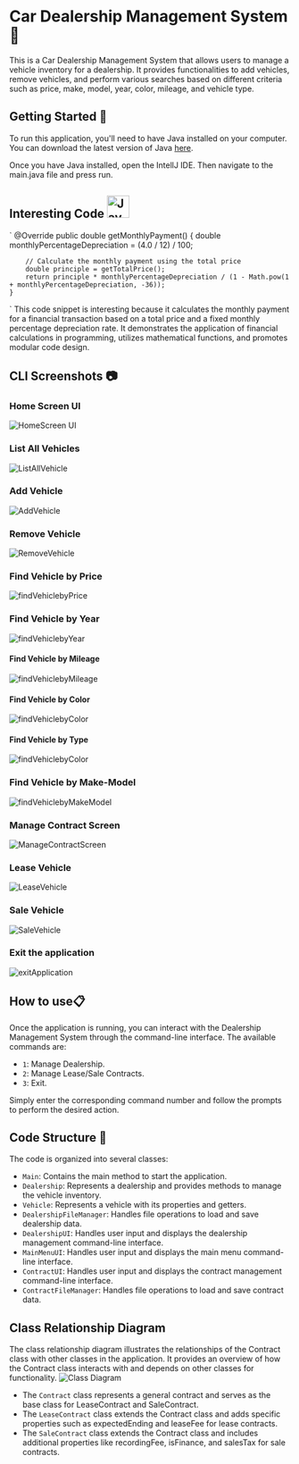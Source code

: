 # Car Dealership Management System 🏢

This is a Car Dealership Management System that allows users to manage a vehicle inventory for a dealership. It provides functionalities to add vehicles, remove vehicles, and perform various searches based on different criteria such as price, make, model, year, color, mileage, and vehicle type.
## Getting Started 🚀

To run this application, you'll need to have Java installed on your computer. You can download the latest version of Java [here](https://www.java.com/en/download/).

Once you have Java installed, open the IntellJ IDE. Then navigate to the main.java file and press run.

## Interesting Code <img src="https://github.com/devicons/devicon/blob/master/icons/java/java-original-wordmark.svg" title="Java" alt="Java" width="40" height="40"/>&nbsp;
`
      @Override
    public double getMonthlyPayment() {
        double monthlyPercentageDepreciation = (4.0 / 12) / 100;

        // Calculate the monthly payment using the total price
        double principle = getTotalPrice();
        return principle * monthlyPercentageDepreciation / (1 - Math.pow(1 + monthlyPercentageDepreciation, -36));
    }
`
This code snippet is interesting because it calculates the monthly payment for a financial transaction based on a total price and a fixed monthly percentage depreciation rate. It demonstrates the application of financial calculations in programming, utilizes mathematical functions, and promotes modular code design.

## CLI Screenshots 📷
### Home Screen UI

![HomeScreen UI](screenshots/homeCar.png)

### List All Vehicles

![ListAllVehicle](screenshots/allCars.png)

### Add Vehicle

![AddVehicle](screenshots/AddCar.png)

### Remove Vehicle

![RemoveVehicle](screenshots/RemoveCar.png)

### Find Vehicle by Price

![findVehiclebyPrice](screenshots/priceCar.png)

### Find Vehicle by Year

![findVehiclebyYear](screenshots/yearCar.png)

#### Find Vehicle by Mileage

![findVehiclebyMileage](screenshots/MileageCar.png)

#### Find Vehicle by Color

![findVehiclebyColor](screenshots/colorCar.png)

#### Find Vehicle by Type

![findVehiclebyColor](screenshots/typeCar.png)

### Find Vehicle by Make-Model

![findVehiclebyMakeModel](screenshots/makemodel.png)

### Manage Contract Screen
![ManageContractScreen](screenshots/ManageContractScrn.png)

### Lease Vehicle
![LeaseVehicle](screenshots/LeaseVehicle.png)

### Sale Vehicle
![SaleVehicle](screenshots/SaleVehicle.png)

### Exit the application
![exitApplication](screenshots/exitApp.png)

## How to use📋

Once the application is running, you can interact with the Dealership Management System through the command-line interface. The available commands are:

- `1`: Manage Dealership.
- `2`: Manage Lease/Sale Contracts.
- `3`: Exit.

Simply enter the corresponding command number and follow the prompts to perform the desired action.

## Code Structure 📁
The code is organized into several classes:

- `Main`: Contains the main method to start the application.
- `Dealership`: Represents a dealership and provides methods to manage the vehicle inventory.
- `Vehicle`: Represents a vehicle with its properties and getters.
- `DealershipFileManager`: Handles file operations to load and save dealership data.
- `DealershipUI`: Handles user input and displays the dealership management command-line interface.
- `MainMenuUI`: Handles user input and displays the main menu command-line interface.
- `ContractUI`: Handles user input and displays the contract management command-line interface.
- `ContractFileManager`: Handles file operations to load and save contract data.

## Class Relationship Diagram
The class relationship diagram illustrates the relationships of the Contract class with other classes in the application. It provides an overview of how the Contract class interacts with and depends on other classes for functionality.
![Class Diagram](screenshots/contractLeaseSaleUML.png)
- The `Contract` class represents a general contract and serves as the base class for LeaseContract and SaleContract.
- The `LeaseContract` class extends the Contract class and adds specific properties such as expectedEnding and leaseFee for lease contracts.
- The `SaleContract` class extends the Contract class and includes additional properties like recordingFee, isFinance, and salesTax for sale contracts.
